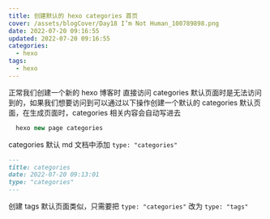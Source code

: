 ```yaml
---
title: 创建默认的 hexo categories 首页
cover: /assets/blogCover/Day18 I’m Not Human_100789898.png
date: 2022-07-20 09:16:55
updated: 2022-07-20 09:16:55
categories:
  - hexo
tags:
  - hexo
---
```


正常我们创建一个新的 hexo 博客时 直接访问 categories 默认页面时是无法访问到的，如果我们想要访问到可以通过以下操作创建一个默认的 categories 默认页面，在生成页面时，categories 相关内容会自动写进去

~~~js
  hexo new page categories
~~~

categories 默认 md 文档中添加 `type: "categories"`

~~~markdown
---
title: categories
date: 2022-07-20 09:13:01
type: "categories"
---
~~~

创建 tags 默认页面类似，只需要把 `type: "categories"` 改为 `type: "tags"`